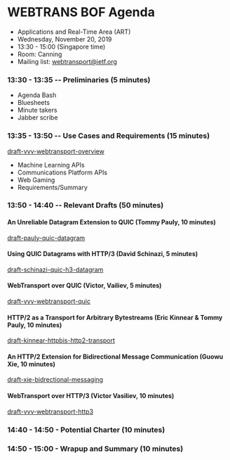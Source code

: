 # WEBTRANS BOF Agenda
  * Applications and Real-Time Area (ART)
  * Wednesday, November 20, 2019
  * 13:30 - 15:00 (Singapore time)
  * Room: Canning
  * Mailing list: webtransport@ietf.org

### 13:30 - 13:35 -- Preliminaries (5 minutes)
  * Agenda Bash
  * Bluesheets
  * Minute takers
  * Jabber scribe

### 13:35 - 13:50 -- Use Cases and Requirements (15 minutes)
[draft-vvv-webtransport-overview](https://tools.ietf.org/html/draft-vvv-webtransport-overview)

  * Machine Learning APIs
  * Communications Platform APIs
  * Web Gaming
  * Requirements/Summary

### 13:50 - 14:40 -- Relevant Drafts (50 minutes)

#### An Unreliable Datagram Extension to QUIC (Tommy Pauly, 10 minutes)
[draft-pauly-quic-datagram](https://tools.ietf.org/html/draft-pauly-quic-datagram)

#### Using QUIC Datagrams with HTTP/3 (David Schinazi, 5 minutes)
[draft-schinazi-quic-h3-datagram](https://tools.ietf.org/html/draft-schinazi-quic-h3-datagram)

#### WebTransport over QUIC (Victor, Vailiev, 5 minutes)
[draft-vvv-webtransport-quic](https://tools.ietf.org/html/draft-vvv-webtransport-quic)

#### HTTP/2 as a Transport for Arbitrary Bytestreams (Eric Kinnear & Tommy Pauly, 10 minutes)
[draft-kinnear-httpbis-http2-transport](https://tools.ietf.org/html/draft-kinnear-httpbis-http2-transport)

#### An HTTP/2 Extension for Bidirectional Message Communication (Guowu Xie, 10 minutes)
[draft-xie-bidrectional-messaging](https://tools.ietf.org/html/draft-xie-bidirectional-messaging)

#### WebTransport over HTTP/3 (Victor Vasiliev, 10 minutes)
[draft-vvv-webtransport-http3](https://tools.ietf.org/html/draft-vvv-webtransport-http3)

### 14:40 - 14:50 - Potential Charter (10 minutes)

### 14:50 - 15:00 - Wrapup and Summary (10 minutes)
